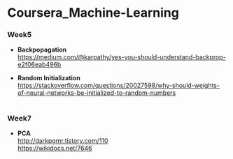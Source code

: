 # Coursera_Machine-Learning 


### Week5
- **Backpopagation**  
<https://medium.com/@karpathy/yes-you-should-understand-backprop-e2f06eab496b>

- **Random Initialization**  
<https://stackoverflow.com/questions/20027598/why-should-weights-of-neural-networks-be-initialized-to-random-numbers>

#
### Week7
- **PCA**  
<http://darkpgmr.tistory.com/110>  
<https://wikidocs.net/7646>  
